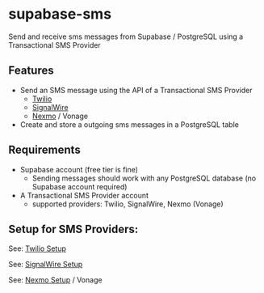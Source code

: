 # supabase-sms
Send and receive sms messages from Supabase / PostgreSQL using a Transactional SMS Provider

## Features
- Send an SMS message using the API of a Transactional SMS Provider 
  - [Twilio](https://twilio.com)
  - [SignalWire](https://signalwire.com)
  - [Nexmo](https://dashboard.nexmo.com) / Vonage
- Create and store a outgoing sms messages in a PostgreSQL table

## Requirements
- Supabase account (free tier is fine)
  - Sending messages should work with any PostgreSQL database (no Supabase account required)
- A Transactional SMS Provider account
  - supported providers: Twilio, SignalWire, Nexmo (Vonage)

## Setup for SMS Providers:

See: [Twilio Setup](./SMS_Providers/Twilio.md)

See: [SignalWire Setup](./SMS_Providers/SignalWire.md)

See: [Nexmo Setup](./SMS_Providers/Nexmo.md) / Vonage
